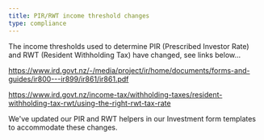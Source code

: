 ```yaml
---
title: PIR/RWT income threshold changes
type: compliance
---
```


The income thresholds used to determine PIR (Prescribed Investor Rate) and RWT (Resident Withholding Tax) have changed, see links below...

<https://www.ird.govt.nz/-/media/project/ir/home/documents/forms-and-guides/ir800---ir899/ir861/ir861.pdf>

<https://www.ird.govt.nz/income-tax/withholding-taxes/resident-withholding-tax-rwt/using-the-right-rwt-tax-rate>

We've updated our PIR and RWT helpers in our Investment form templates to accommodate these changes.